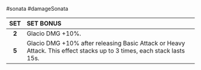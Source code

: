 #sonata #damageSonata 

|  SET  | SET BONUS                                                                                                             |
| :---: | :-------------------------------------------------------------------------------------------------------------------- |
| **2** | Glacio DMG +10%.                                                                                                      |
| **5** | Glacio DMG +10% after releasing Basic Attack or Heavy Attack. This effect stacks up to 3 times, each stack lasts 15s. |
